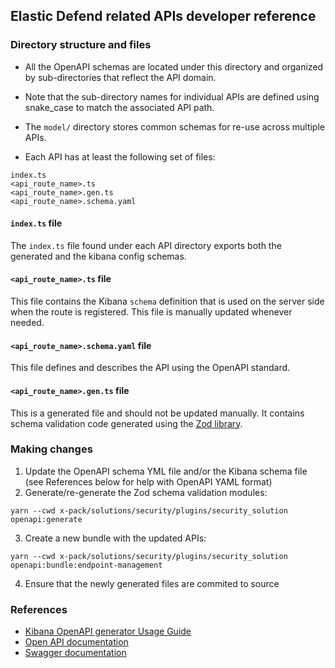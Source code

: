 ## Elastic Defend related APIs developer reference


### Directory structure and files

- All the OpenAPI schemas are located under this directory and organized by sub-directories that reflect the API domain.
- Note that the sub-directory names for individual APIs are defined using snake_case to match the associated API path.
- The `model/` directory stores common schemas for re-use across multiple APIs. 

- Each API has at least the following set of files:
 
```
index.ts
<api_route_name>.ts
<api_route_name>.gen.ts
<api_route_name>.schema.yaml
```

#### `index.ts` file

The `index.ts` file found under each API directory exports both the generated and the kibana config schemas.


#### `<api_route_name>.ts` file

This file contains the Kibana `schema` definition that is used on the server side when the route is registered. This file is manually updated whenever needed.


#### `<api_route_name>.schema.yaml` file

This file defines and describes the API using the OpenAPI standard.


#### `<api_route_name>.gen.ts` file

This is a generated file and should not be updated manually. It contains schema validation code generated using the [Zod library](https://github.com/colinhacks/zod).





### Making changes

1. Update the OpenAPI schema YML file and/or the Kibana schema file (see References below for help with OpenAPI YAML format)
2. Generate/re-generate the Zod schema validation modules:
```shell
yarn --cwd x-pack/solutions/security/plugins/security_solution openapi:generate
```
3. Create a new bundle with the updated APIs:
```shell
yarn --cwd x-pack/solutions/security/plugins/security_solution openapi:bundle:endpoint-management
```
4. Ensure that the newly generated files are commited to source



### References

- [Kibana OpenAPI generator Usage Guide](https://github.com/elastic/kibana/blob/main/src/platform/packages/shared/kbn-openapi-generator/docs/USAGE_GUIDE.md)
- [Open API documentation](https://spec.openapis.org/oas/v3.0.3#document-structure)
- [Swagger documentation](https://swagger.io/docs/specification/basic-structure/)


